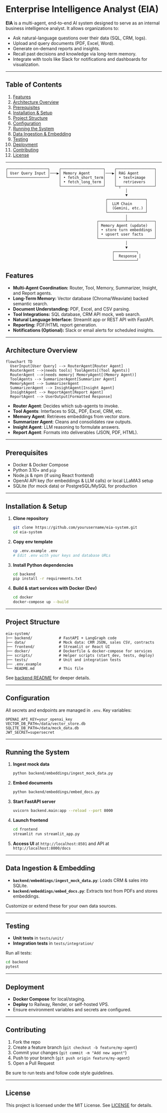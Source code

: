 # Enterprise Intelligence Analyst (EIA)

**EIA** is a multi-agent, end-to-end AI system designed to serve as an internal business intelligence analyst. It allows organizations to:

* Ask natural-language questions over their data (SQL, CRM, logs).
* Upload and query documents (PDF, Excel, Word).
* Generate on-demand reports and insights.
* Recall past decisions and knowledge via long-term memory.
* Integrate with tools like Slack for notifications and dashboards for visualization.

---

## Table of Contents

1. [Features](#features)
2. [Architecture Overview](#architecture-overview)
3. [Prerequisites](#prerequisites)
4. [Installation & Setup](#installation--setup)
5. [Project Structure](#project-structure)
6. [Configuration](#configuration)
7. [Running the System](#running-the-system)
8. [Data Ingestion & Embedding](#data-ingestion--embedding)
9. [Testing](#testing)
10. [Deployment](#deployment)
11. [Contributing](#contributing)
12. [License](#license)

---
```
┌──────────────────┐    ┌───────────────────┐    ┌─────────────────┐
│ User Query Input │───▶│ Memory Agent      │───▶│ RAG Agent       │
└──────────────────┘    │ • fetch_short_term│    │ • text+image    │
                        │ • fetch_long_term │    │   retrievers    │
                        └───────────────────┘    └─┬───────────────┘
                                                      │
                                                      ▼
                                             ┌─────────────────┐
                                             │  LLM Chain      │
                                             │  (Gemini, etc.) │
                                             └─────────────────┘
                                                      │
                                         ┌────────────┴────────────┐
                                         │ Memory Agent (update)   │
                                         │ • store turn embeddings │
                                         │ • upsert user facts     │
                                         └─────────────────────────┘
                                                      │
                                                      ▼
                                                ┌──────────┐
                                                │  Response │
                                                └──────────┘

```
## Features

* **Multi-Agent Coordination:** Router, Tool, Memory, Summarizer, Insight, and Report agents.
* **Long-Term Memory:** Vector database (Chroma/Weaviate) backed semantic search.
* **Document Understanding:** PDF, Excel, and CSV parsing.
* **Tool Integrations:** SQL database, CRM API mock, web search.
* **Natural Language Interface:** Streamlit app or REST API with FastAPI.
* **Reporting:** PDF/HTML report generation.
* **Notifications (Optional):** Slack or email alerts for scheduled insights.

---

## Architecture Overview

```mermaid
flowchart TD
  UserInput[User Query] --> RouterAgent[Router Agent]
  RouterAgent -->|needs tools| ToolAgents[(Tool Agents)]
  RouterAgent -->|needs memory| MemoryAgent[(Memory Agent)]
  ToolAgents --> SummarizerAgent[Summarizer Agent]
  MemoryAgent --> SummarizerAgent
  SummarizerAgent --> InsightAgent[Insight Agent]
  InsightAgent --> ReportAgent[Report Agent]
  ReportAgent --> UserOutput[Formatted Response]
```

* **Router Agent**: Decides which sub-agents to invoke.
* **Tool Agents**: Interfaces to SQL, PDF, Excel, CRM, etc.
* **Memory Agent**: Retrieves embeddings from vector store.
* **Summarizer Agent**: Cleans and consolidates raw outputs.
* **Insight Agent**: LLM reasoning to formulate answers.
* **Report Agent**: Formats into deliverables (JSON, PDF, HTML).

---

## Prerequisites

* Docker & Docker Compose
* Python 3.10+ and `pip`
* Node.js & npm (if using React frontend)
* OpenAI API key (for embeddings & LLM calls) or local LLaMA3 setup
* SQLite (for mock data) or PostgreSQL/MySQL for production

---

## Installation & Setup

1. **Clone repository**

   ```bash
   git clone https://github.com/yourusername/eia-system.git
   cd eia-system
   ```
2. **Copy env template**

   ```bash
   cp .env.example .env
   # Edit .env with your keys and database URLs
   ```
3. **Install Python dependencies**

   ```bash
   cd backend
   pip install -r requirements.txt
   ```
4. **Build & start services with Docker (Dev)**

   ```bash
   cd docker
   docker-compose up --build
   ```

---

## Project Structure

```
eia-system/
├── backend/            # FastAPI + LangGraph code
├── data/               # Mock data: CRM JSON, sales CSV, contracts
├── frontend/           # Streamlit or React UI
├── docker/             # Dockerfile & docker-compose for services
├── scripts/            # Helper scripts (start_dev, tests, deploy)
├── tests/              # Unit and integration tests
├── .env.example
└── README.md           # This file
```

See [backend README](backend/README.md) for deeper details.

---

## Configuration

All secrets and endpoints are managed in `.env`. Key variables:

```dotenv
OPENAI_API_KEY=your_openai_key
VECTOR_DB_PATH=/data/vector_store.db
SQLITE_DB_PATH=/data/mock_data.db
JWT_SECRET=supersecret
```

---

## Running the System

1. **Ingest mock data**

   ```bash
   python backend/embeddings/ingest_mock_data.py
   ```
2. **Embed documents**

   ```bash
   python backend/embeddings/embed_docs.py
   ```
3. **Start FastAPI server**

   ```bash
   uvicorn backend.main:app --reload --port 8000
   ```
4. **Launch frontend**

   ```bash
   cd frontend
   streamlit run streamlit_app.py
   ```
5. **Access UI** at `http://localhost:8501` and API at `http://localhost:8000/docs`

---

## Data Ingestion & Embedding

* **`backend/embeddings/ingest_mock_data.py`**: Loads CRM & sales into SQLite.
* **`backend/embeddings/embed_docs.py`**: Extracts text from PDFs and stores embeddings.

Customize or extend these for your own data sources.

---

## Testing

* **Unit tests** in `tests/unit/`
* **Integration tests** in `tests/integration/`

Run all tests:

```bash
cd backend
pytest
```

---

## Deployment

* **Docker Compose** for local/staging.
* **Deploy** to Railway, Render, or self-hosted VPS.
* Ensure environment variables and secrets are configured.

---

## Contributing

1. Fork the repo
2. Create a feature branch (`git checkout -b feature/my-agent`)
3. Commit your changes (`git commit -m "Add new agent"`)
4. Push to your branch (`git push origin feature/my-agent`)
5. Open a Pull Request

Be sure to run tests and follow code style guidelines.

---

## License

This project is licensed under the MIT License. See [LICENSE](LICENSE) for details.
